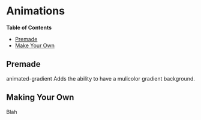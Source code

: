 # Animations
<b>Table of Contents</b>
- <a href="#premade">Premade</a>
- <a href="">Make Your Own</a>

## Premade
animated-gradient
  Adds the ability to have a mulicolor gradient background.
  
 
 
 
 ## Making Your Own
 Blah
 
 
